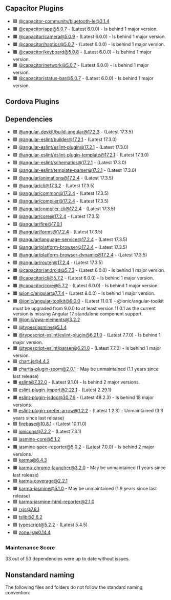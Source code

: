 ## Capacitor Plugins

- 🟩 [@capacitor-community/bluetooth-le@3.1.4](https://github.com/capacitor-community/bluetooth-le.git)
- 🟧 [@capacitor/app@5.0.7](https://github.com/ionic-team/capacitor-plugins.git) - (Latest 6.0.0) - Is behind 1 major version.
- 🟧 [@capacitor/camera@5.0.9](https://github.com/ionic-team/capacitor-plugins.git) - (Latest 6.0.0) - Is behind 1 major version.
- 🟧 [@capacitor/haptics@5.0.7](https://github.com/ionic-team/capacitor-plugins.git) - (Latest 6.0.0) - Is behind 1 major version.
- 🟧 [@capacitor/keyboard@5.0.8](https://github.com/ionic-team/capacitor-plugins.git) - (Latest 6.0.0) - Is behind 1 major version.
- 🟧 [@capacitor/network@5.0.7](https://github.com/ionic-team/capacitor-plugins.git) - (Latest 6.0.0) - Is behind 1 major version.
- 🟧 [@capacitor/status-bar@5.0.7](https://github.com/ionic-team/capacitor-plugins.git) - (Latest 6.0.0) - Is behind 1 major version.
## Cordova Plugins

## Dependencies

- 🟩 [@angular-devkit/build-angular@17.2.3](https://github.com/angular/angular-cli.git) - (Latest 17.3.5)
- 🟩 [@angular-eslint/builder@17.2.1](https://github.com/angular-eslint/angular-eslint.git) - (Latest 17.3.0)
- 🟩 [@angular-eslint/eslint-plugin@17.2.1](https://github.com/angular-eslint/angular-eslint.git) - (Latest 17.3.0)
- 🟩 [@angular-eslint/eslint-plugin-template@17.2.1](https://github.com/angular-eslint/angular-eslint.git) - (Latest 17.3.0)
- 🟩 [@angular-eslint/schematics@17.2.1](https://github.com/angular-eslint/angular-eslint.git) - (Latest 17.3.0)
- 🟩 [@angular-eslint/template-parser@17.2.1](https://github.com/angular-eslint/angular-eslint.git) - (Latest 17.3.0)
- 🟩 [@angular/animations@17.2.4](https://github.com/angular/angular.git) - (Latest 17.3.5)
- 🟩 [@angular/cli@17.3.2](https://github.com/angular/angular-cli.git) - (Latest 17.3.5)
- 🟩 [@angular/common@17.2.4](https://github.com/angular/angular.git) - (Latest 17.3.5)
- 🟩 [@angular/compiler@17.2.4](https://github.com/angular/angular.git) - (Latest 17.3.5)
- 🟩 [@angular/compiler-cli@17.2.4](https://github.com/angular/angular.git) - (Latest 17.3.5)
- 🟩 [@angular/core@17.2.4](https://github.com/angular/angular.git) - (Latest 17.3.5)
- 🟩 [@angular/fire@17.0.1](https://github.com/angular/angularfire.git)
- 🟩 [@angular/forms@17.2.4](https://github.com/angular/angular.git) - (Latest 17.3.5)
- 🟩 [@angular/language-service@17.2.4](https://github.com/angular/angular.git) - (Latest 17.3.5)
- 🟩 [@angular/platform-browser@17.2.4](https://github.com/angular/angular.git) - (Latest 17.3.5)
- 🟩 [@angular/platform-browser-dynamic@17.2.4](https://github.com/angular/angular.git) - (Latest 17.3.5)
- 🟩 [@angular/router@17.2.4](https://github.com/angular/angular.git) - (Latest 17.3.5)
- 🟧 [@capacitor/android@5.7.3](https://github.com/ionic-team/capacitor.git) - (Latest 6.0.0) - Is behind 1 major version.
- 🟧 [@capacitor/cli@5.7.2](https://github.com/ionic-team/capacitor.git) - (Latest 6.0.0) - Is behind 1 major version.
- 🟧 [@capacitor/core@5.7.2](https://github.com/ionic-team/capacitor.git) - (Latest 6.0.0) - Is behind 1 major version.
- 🟧 [@ionic/angular@7.7.4](https://github.com/ionic-team/ionic-framework.git) - (Latest 8.0.0) - Is behind 1 major version.
- 🟧 [@ionic/angular-toolkit@9.0.0](https://github.com/ionic-team/angular-toolkit.git) - (Latest 11.0.1) - @ionic/angular-toolkit must be upgraded from 9.0.0 to at least version 11.0.1 as the current version is missing Angular 17 standalone component support.
- 🟩 [@ionic/pwa-elements@3.2.2](https://github.com/ionic-team/ionic-pwa-elements.git)
- 🟩 [@types/jasmine@5.1.4](https://github.com/DefinitelyTyped/DefinitelyTyped.git)
- 🟧 [@typescript-eslint/eslint-plugin@6.21.0](https://github.com/typescript-eslint/typescript-eslint.git) - (Latest 7.7.0) - Is behind 1 major version.
- 🟧 [@typescript-eslint/parser@6.21.0](https://github.com/typescript-eslint/typescript-eslint.git) - (Latest 7.7.0) - Is behind 1 major version.
- 🟩 [chart.js@4.4.2](https://github.com/chartjs/Chart.js.git)
- 🟧 [chartjs-plugin-zoom@2.0.1](https://github.com/chartjs/chartjs-plugin-zoom.git) - May be unmaintained (1.1 years since last release)
- 🟧 [eslint@7.32.0](https://github.com/eslint/eslint.git) - (Latest 9.1.0) - Is behind 2 major versions.
- 🟩 [eslint-plugin-import@2.22.1](https://github.com/import-js/eslint-plugin-import.git) - (Latest 2.29.1)
- 🟧 [eslint-plugin-jsdoc@30.7.6](https://github.com/gajus/eslint-plugin-jsdoc.git) - (Latest 48.2.3) - Is behind 18 major versions.
- 🟥 [eslint-plugin-prefer-arrow@1.2.2](https://github.com/TristonJ/eslint-plugin-prefer-arrow.git) - (Latest 1.2.3) - Unmaintained (3.3 years since last release)
- 🟩 [firebase@10.8.1](https://github.com/firebase/firebase-js-sdk.git) - (Latest 10.11.0)
- 🟩 [ionicons@7.2.2](https://github.com/ionic-team/ionicons.git) - (Latest 7.3.1)
- 🟩 [jasmine-core@5.1.2](https://github.com/jasmine/jasmine.git)
- 🟧 [jasmine-spec-reporter@5.0.2](https://github.com/bcaudan/jasmine-spec-reporter.git) - (Latest 7.0.0) - Is behind 2 major versions.
- 🟩 [karma@6.4.3](https://github.com/karma-runner/karma.git)
- 🟧 [karma-chrome-launcher@3.2.0](https://github.com/karma-runner/karma-chrome-launcher.git) - May be unmaintained (1 years since last release)
- 🟩 [karma-coverage@2.2.1](https://github.com/karma-runner/karma-coverage.git)
- 🟧 [karma-jasmine@5.1.0](https://github.com/karma-runner/karma-jasmine.git) - May be unmaintained (1.9 years since last release)
- 🟩 [karma-jasmine-html-reporter@2.1.0](https://github.com/dfederm/karma-jasmine-html-reporter.git)
- 🟩 [rxjs@7.8.1](https://github.com/reactivex/rxjs.git)
- 🟩 [tslib@2.6.2](https://github.com/Microsoft/tslib.git)
- 🟩 [typescript@5.2.2](https://github.com/Microsoft/TypeScript.git) - (Latest 5.4.5)
- 🟩 [zone.js@0.14.4](https://github.com/angular/angular.git)
### Maintenance Score
33 out of 53 dependencies were up to date without issues.



## Nonstandard naming
The following files and folders do not follow the standard naming convention:

